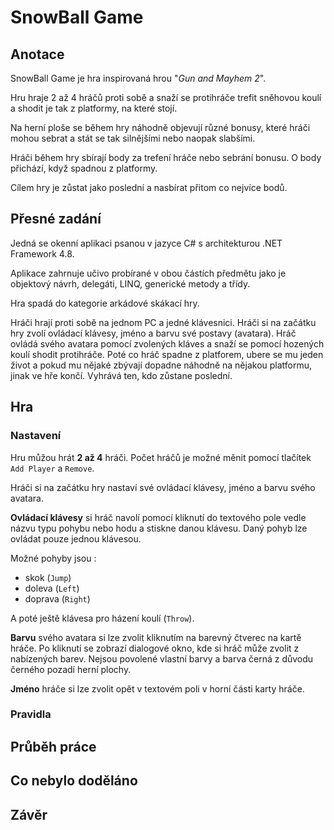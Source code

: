 # SnowBall Game

## Anotace
SnowBall Game je hra inspirovaná hrou "*Gun and Mayhem 2*".

Hru hraje 2 až 4 hráčů proti sobě a snaží se protihráče trefit sněhovou koulí a shodit je tak z platformy, na které stojí.

Na herní ploše se během hry náhodně objevují různé bonusy, které hráči mohou sebrat a stát se tak silnějšími nebo naopak slabšími.

Hráči během hry sbírají body za trefení hráče nebo sebrání bonusu. O body přichází, když spadnou z platformy.

Cílem hry je zůstat jako poslední a nasbírat přitom co nejvíce bodů.

## Přesné zadání
Jedná se okenní aplikaci psanou v jazyce C# s architekturou .NET Framework 4.8.

Aplikace zahrnuje učivo probírané v obou částích předmětu jako je objektový návrh, delegáti, LINQ, generické metody a třídy.

Hra spadá do kategorie arkádové skákací hry.

Hráči hrají proti sobě na jednom PC a jedné klávesnici. Hráči si na začátku hry zvolí ovládací klávesy, jméno a barvu své postavy (avatara). Hráč ovládá svého avatara pomocí zvolených kláves a snaží se pomocí hozených koulí shodit protihráče. Poté co hráč spadne z platforem, ubere se mu jeden život a pokud mu nějaké zbývají dopadne náhodně na nějakou platformu, jinak ve hře končí. Vyhrává ten, kdo zůstane poslední.

## Hra
### Nastavení
Hru můžou hrát **2 až 4** hráči. Počet hráčů je možné měnit pomocí tlačítek `Add Player` a `Remove`.

Hráči si na začátku hry nastaví své ovládací klávesy, jméno a barvu svého avatara.

**Ovládací klávesy** si hráč navolí pomocí kliknutí do textového pole vedle názvu typu pohybu nebo hodu a stiskne danou klávesu. Daný pohyb lze ovládat pouze jednou klávesou. 

Možné pohyby jsou :
- skok (`Jump`) 
- doleva (`Left`)
- doprava (`Right`) 

A poté ještě klávesa pro házení koulí (`Throw`). 

**Barvu** svého avatara si lze zvolit kliknutím na barevný čtverec na kartě hráče. Po kliknutí se zobrazí dialogové okno, kde si hráč může zvolit z nabízených barev. Nejsou povolené vlastní barvy a barva černá z důvodu černého pozadí herní plochy.

**Jméno** hráče si lze zvolit opět v textovém poli v horní části karty hráče.

### Pravidla

## Průběh práce

## Co nebylo doděláno

## Závěr

